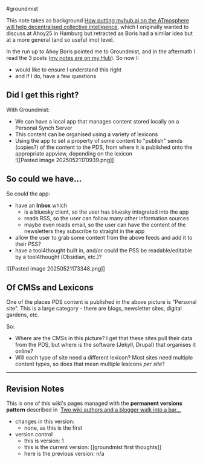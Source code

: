 #groundmist

This note takes as background [How putting myhub.ai on the ATmosphere will help decentralised collective intelligence](https://whtwnd.com/mathewlowry.bsky.social/3lmymts4xu42k), which I originally wanted to discuss at Ahoy25 in Hamburg but retracted as Boris had a similar idea but at a more general (and so useful imo) level.

In the run up to Ahoy Boris pointed me to Groundmist, and in the aftermath I read the 3 posts ([my notes are on my Hub](https://myhub.ai/@mathewlowry/?tags=groundmist)). So now I:

* would like to ensure I understand this right
* and if I do, have a few questions 

## Did I get this right?

With Groundmist:

* We can have a local app that manages content stored locally on a Personal Synch Server
* This content can be organised using a variety of lexicons
* Using the app to set a property of some content to "publish" sends (copies?) of the content to the PDS, from where it is published onto the appropriate appview, depending on the lexicon   
![[Pasted image 20250521170939.png]]


## So could we have...

So could the app:

* have an **Inbox** which 
	* is a bluesky client, so the user has bluesky integrated into the app
	* reads RSS, so the user can follow many other information sources
	* maybe even reads email, so the user can have the content of the newsletters they subscribe to straight in the app
* allow the user to grab some content from the above feeds and add it to their PSS?
* have a tool4thought built in, and/or could the PSS be readable/editable by a  tool4thought (Obsidian, etc.)?

![[Pasted image 20250521173348.png]]

## Of CMSs and Lexicons
One of the places PDS content is published in the above picture is "Personal site". This is a large category - there are blogs, newsletter sites, digital gardens, etc. 

So:

* Where are the CMSs in this picture? I get that these sites pull their data from the PDS, but where is the software (Jekyll, Drupal) that organises it online?
* Will each type of site need a different lexicon? Most sites need multiple content types, so does that mean multiple lexicons *per site*? 


---

## Revision Notes

This is one of this wiki's pages managed with the **permanent versions pattern** described in  [Two wiki authors and a blogger walk into a bar…](https://mathewlowry.medium.com/two-wiki-authors-and-a-blogger-walk-into-a-bar-7106c8376c6e)  

- changes in this version: 
	- none, as this is the first
- version control
    - this is version: 1
    - this is the current version: [[groundmist first thoughts]]
    - here is the previous version: n/a